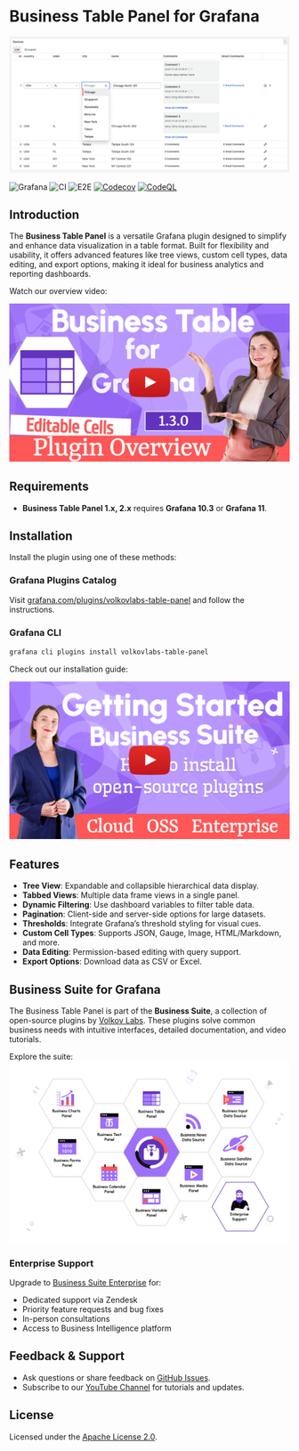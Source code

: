 # Business Table Panel for Grafana

![Table Screenshot](https://github.com/VolkovLabs/business-table/raw/main/src/img/dashboard.png)

![Grafana](https://img.shields.io/badge/Grafana-11.5-orange)
![CI](https://github.com/volkovlabs/business-table/workflows/CI/badge.svg)
![E2E](https://github.com/volkovlabs/business-table/workflows/E2E/badge.svg)
[![Codecov](https://codecov.io/gh/VolkovLabs/business-table/branch/main/graph/badge.svg)](https://codecov.io/gh/VolkovLabs/business-table)
[![CodeQL](https://github.com/VolkovLabs/business-table/actions/workflows/codeql.yml/badge.svg)](https://github.com/VolkovLabs/business-table/actions/workflows/codeql-analysis.yml)

## Introduction

The **Business Table Panel** is a versatile Grafana plugin designed to simplify and enhance data visualization in a table format. Built for flexibility and usability, it offers advanced features like tree views, custom cell types, data editing, and export options, making it ideal for business analytics and reporting dashboards.

Watch our overview video:

[![Business Table Panel for Grafana | Overview and Tutorial for Beginners](https://raw.githubusercontent.com/volkovlabs/business-table/main/img/overview.png)](https://youtu.be/kOjt9Bl3VQo)

## Requirements

- **Business Table Panel 1.x, 2.x** requires **Grafana 10.3** or **Grafana 11**.

## Installation

Install the plugin using one of these methods:

### Grafana Plugins Catalog

Visit [grafana.com/plugins/volkovlabs-table-panel](https://grafana.com/grafana/plugins/volkovlabs-table-panel/) and follow the instructions.

### Grafana CLI

```bash
grafana cli plugins install volkovlabs-table-panel
```

Check out our installation guide:

[![Install Business Suite Plugins in Cloud, OSS, Enterprise](https://raw.githubusercontent.com/volkovlabs/.github/main/started.png)](https://youtu.be/1qYzHfPXJF8)

## Features

- **Tree View**: Expandable and collapsible hierarchical data display.
- **Tabbed Views**: Multiple data frame views in a single panel.
- **Dynamic Filtering**: Use dashboard variables to filter table data.
- **Pagination**: Client-side and server-side options for large datasets.
- **Thresholds**: Integrate Grafana’s threshold styling for visual cues.
- **Custom Cell Types**: Supports JSON, Gauge, Image, HTML/Markdown, and more.
- **Data Editing**: Permission-based editing with query support.
- **Export Options**: Download data as CSV or Excel.

## Business Suite for Grafana

The Business Table Panel is part of the **Business Suite**, a collection of open-source plugins by [Volkov Labs](https://volkovlabs.io/). These plugins solve common business needs with intuitive interfaces, detailed documentation, and video tutorials.

Explore the suite:
[![Business Suite for Grafana](https://raw.githubusercontent.com/VolkovLabs/.github/main/business.png)](https://volkovlabs.io/plugins/)

### Enterprise Support

Upgrade to [Business Suite Enterprise](https://volkovlabs.io/pricing/) for:

- Dedicated support via Zendesk
- Priority feature requests and bug fixes
- In-person consultations
- Access to Business Intelligence platform

## Feedback & Support

- Ask questions or share feedback on [GitHub Issues](https://github.com/volkovlabs/business-table/issues).
- Subscribe to our [YouTube Channel](https://youtube.com/@volkovlabs) for tutorials and updates.

## License

Licensed under the [Apache License 2.0](https://github.com/volkovlabs/business-table/blob/main/LICENSE).
